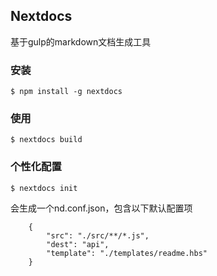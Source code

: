## Nextdocs

基于gulp的markdown文档生成工具

### 安装

    $ npm install -g nextdocs

### 使用

    $ nextdocs build

### 个性化配置

    $ nextdocs init

会生成一个nd.conf.json，包含以下默认配置项

```
    {
        "src": "./src/**/*.js",
        "dest": "api",
        "template": "./templates/readme.hbs"
    }
```